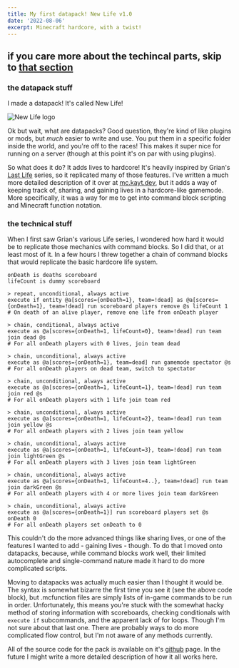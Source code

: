```yaml
---
title: My first datapack! New Life v1.0
date: '2022-08-06'
excerpt: Minecraft hardcore, with a twist!
---
```


## if you care more about the techincal parts, skip to [that section](#the-technical-stuff)

### the datapack stuff

I made a datapack! It's called New Life!

![New Life logo](https://mc.kayt.dev/static/images/500px_newlife.png)

Ok but wait, what are datapacks? Good question, they're kind of like plugins or mods, but *much* easier to write and use. You put them in a specific folder inside the world, and you're off to the races! This makes it super nice for running on a server (though at this point it's on par with using plugins).

So what does it do? It adds lives to hardcore! It's heavily inspired by Grian's [Last Life]() series, so it replicated many of those features. I've written a much more detailed description of it over at [mc.kayt.dev](https://mc.kayt.dev/datapacks/new-life), but it adds a way of keeping track of, sharing, and gaining lives in a hardcore-like gamemode. More specifically, it was a way for me to get into command block scripting and Minecraft function notation.

### the technical stuff

When I first saw Grian's various Life series, I wondered how hard it would be to replicate those mechanics with command blocks. So I did that, or at least most of it. In a few hours I threw together a chain of command blocks that would replicate the basic hardcore life system.

```
onDeath is deaths scoreboard
lifeCount is dummy scoreboard

> repeat, unconditional, always active
execute if entity @a[scores={onDeath=1}, team=!dead] as @a[scores={onDeath=1}, team=!dead] run scoreboard players remove @s lifeCount 1
# On death of an alive player, remove one life from onDeath player

> chain, conditional, always active
execute as @a[scores={onDeath=1, lifeCount=0}, team=!dead] run team join dead @s
# For all onDeath players with 0 lives, join team dead

> chain, unconditional, always active
execute as @a[scores={onDeath=1}, team=dead] run gamemode spectator @s
# For all onDeath players on dead team, switch to spectator

> chain, unconditional, always active
execute as @a[scores={onDeath=1, lifeCount=1}, team=!dead] run team join red @s
# For all onDeath players with 1 life join team red

> chain, unconditional, always active
execute as @a[scores={onDeath=1, lifeCount=2}, team=!dead] run team join yellow @s
# For all onDeath players with 2 lives join team yellow

> chain, unconditional, always active
execute as @a[scores={onDeath=1, lifeCount=3}, team=!dead] run team join lightGreen @s
# For all onDeath players with 3 lives join team lightGreen

> chain, unconditional, always active
execute as @a[scores={onDeath=1, lifeCount=4..}, team=!dead] run team join darkGreen @s
# For all onDeath players with 4 or more lives join team darkGreen

> chain, unconditional, always active
execute as @a[scores={onDeath=1}] run scoreboard players set @s onDeath 0
# For all onDeath players set onDeath to 0
```

This couldn't do the more advanced things like sharing lives, or one of the features I wanted to add - gaining lives - though. To do that I moved onto datapacks, because, while command blocks work well, their limited autocomplete and single-command nature made it hard to do more complicated scripts.

Moving to datapacks was actually much easier than I thought it would be. The syntax is somewhat bizarre the first time you see it (see the above code block), but .mcfunction files are simply lists of in-game commands to be run in order. Unfortunately, this means you're stuck with the somewhat hacky method of storing information with scoreboards, checking conditionals with `execute if` subcommands, and the apparent lack of for loops. Though I'm not sure about that last one. There are probably ways to do more complicated flow control, but I'm not aware of any methods currently.

All of the source code for the pack is available on it's [github](https://github.com/Kaytwastaken/new-life) page. In the future I might write a more detailed description of how it all works here.